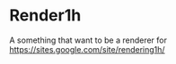 Render1h
========

A something that want to be a renderer for https://sites.google.com/site/rendering1h/
